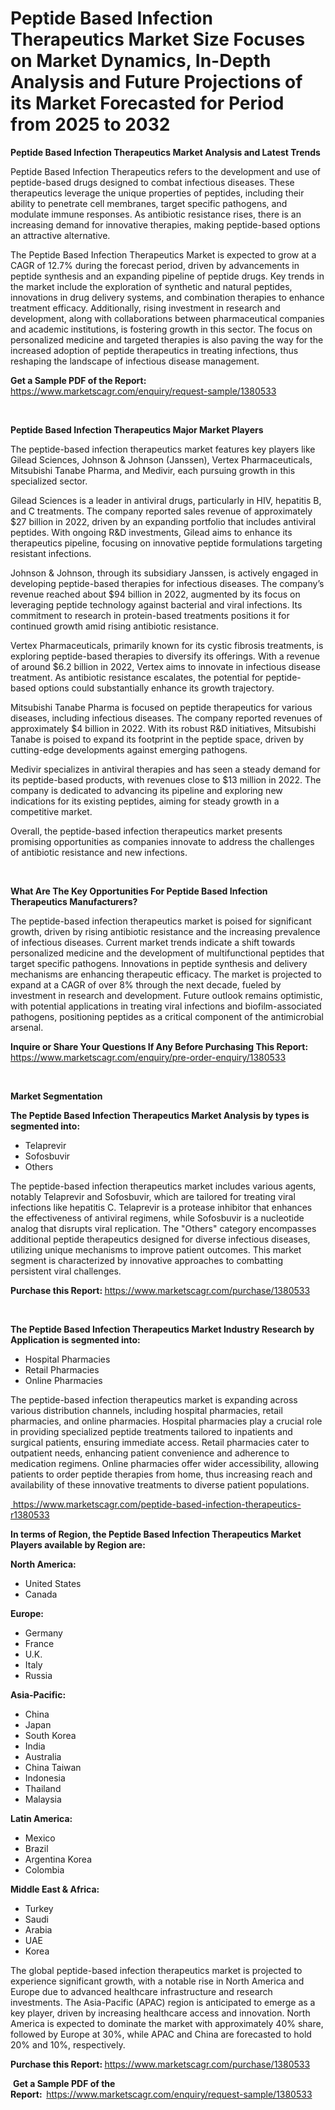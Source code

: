 <p><h1>Peptide Based Infection Therapeutics Market Size Focuses on Market Dynamics, In-Depth Analysis and Future Projections of its Market Forecasted for Period from 2025 to 2032</h1></p><p><strong>Peptide Based Infection Therapeutics Market Analysis and Latest Trends</strong></p>
<p><p>Peptide Based Infection Therapeutics refers to the development and use of peptide-based drugs designed to combat infectious diseases. These therapeutics leverage the unique properties of peptides, including their ability to penetrate cell membranes, target specific pathogens, and modulate immune responses. As antibiotic resistance rises, there is an increasing demand for innovative therapies, making peptide-based options an attractive alternative. </p><p>The Peptide Based Infection Therapeutics Market is expected to grow at a CAGR of 12.7% during the forecast period, driven by advancements in peptide synthesis and an expanding pipeline of peptide drugs. Key trends in the market include the exploration of synthetic and natural peptides, innovations in drug delivery systems, and combination therapies to enhance treatment efficacy. Additionally, rising investment in research and development, along with collaborations between pharmaceutical companies and academic institutions, is fostering growth in this sector. The focus on personalized medicine and targeted therapies is also paving the way for the increased adoption of peptide therapeutics in treating infections, thus reshaping the landscape of infectious disease management.</p></p>
<p><strong>Get a Sample PDF of the Report:&nbsp;</strong> <a href="https://www.marketscagr.com/enquiry/request-sample/1380533?utm_campaign=3517&utm_medium=2&utm_source=Github&utm_content=ia&utm_term=16042025&utm_id=peptide-based-infection-therapeutics">https://www.marketscagr.com/enquiry/request-sample/1380533</a></p>
<p>&nbsp;</p>
<p><strong>Peptide Based Infection Therapeutics Major Market Players</strong></p>
<p><p>The peptide-based infection therapeutics market features key players like Gilead Sciences, Johnson & Johnson (Janssen), Vertex Pharmaceuticals, Mitsubishi Tanabe Pharma, and Medivir, each pursuing growth in this specialized sector.</p><p>Gilead Sciences is a leader in antiviral drugs, particularly in HIV, hepatitis B, and C treatments. The company reported sales revenue of approximately $27 billion in 2022, driven by an expanding portfolio that includes antiviral peptides. With ongoing R&D investments, Gilead aims to enhance its therapeutics pipeline, focusing on innovative peptide formulations targeting resistant infections.</p><p>Johnson & Johnson, through its subsidiary Janssen, is actively engaged in developing peptide-based therapies for infectious diseases. The company’s revenue reached about $94 billion in 2022, augmented by its focus on leveraging peptide technology against bacterial and viral infections. Its commitment to research in protein-based treatments positions it for continued growth amid rising antibiotic resistance.</p><p>Vertex Pharmaceuticals, primarily known for its cystic fibrosis treatments, is exploring peptide-based therapies to diversify its offerings. With a revenue of around $6.2 billion in 2022, Vertex aims to innovate in infectious disease treatment. As antibiotic resistance escalates, the potential for peptide-based options could substantially enhance its growth trajectory.</p><p>Mitsubishi Tanabe Pharma is focused on peptide therapeutics for various diseases, including infectious diseases. The company reported revenues of approximately $4 billion in 2022. With its robust R&D initiatives, Mitsubishi Tanabe is poised to expand its footprint in the peptide space, driven by cutting-edge developments against emerging pathogens.</p><p>Medivir specializes in antiviral therapies and has seen a steady demand for its peptide-based products, with revenues close to $13 million in 2022. The company is dedicated to advancing its pipeline and exploring new indications for its existing peptides, aiming for steady growth in a competitive market. </p><p>Overall, the peptide-based infection therapeutics market presents promising opportunities as companies innovate to address the challenges of antibiotic resistance and new infections.</p></p>
<p>&nbsp;</p>
<p><strong>What Are The Key Opportunities For Peptide Based Infection Therapeutics Manufacturers?</strong></p>
<p><p>The peptide-based infection therapeutics market is poised for significant growth, driven by rising antibiotic resistance and the increasing prevalence of infectious diseases. Current market trends indicate a shift towards personalized medicine and the development of multifunctional peptides that target specific pathogens. Innovations in peptide synthesis and delivery mechanisms are enhancing therapeutic efficacy. The market is projected to expand at a CAGR of over 8% through the next decade, fueled by investment in research and development. Future outlook remains optimistic, with potential applications in treating viral infections and biofilm-associated pathogens, positioning peptides as a critical component of the antimicrobial arsenal.</p></p>
<p><strong>Inquire or Share Your Questions If Any Before Purchasing This Report:</strong> <a href="https://www.marketscagr.com/enquiry/pre-order-enquiry/1380533?utm_campaign=3517&utm_medium=2&utm_source=Github&utm_content=ia&utm_term=16042025&utm_id=peptide-based-infection-therapeutics">https://www.marketscagr.com/enquiry/pre-order-enquiry/1380533</a></p>
<p>&nbsp;</p>
<p><strong>Market Segmentation</strong></p>
<p><strong>The Peptide Based Infection Therapeutics Market Analysis by types is segmented into:</strong></p>
<p><ul><li>Telaprevir</li><li>Sofosbuvir</li><li>Others</li></ul></p>
<p><p>The peptide-based infection therapeutics market includes various agents, notably Telaprevir and Sofosbuvir, which are tailored for treating viral infections like hepatitis C. Telaprevir is a protease inhibitor that enhances the effectiveness of antiviral regimens, while Sofosbuvir is a nucleotide analog that disrupts viral replication. The "Others" category encompasses additional peptide therapeutics designed for diverse infectious diseases, utilizing unique mechanisms to improve patient outcomes. This market segment is characterized by innovative approaches to combatting persistent viral challenges.</p></p>
<p><strong>Purchase this Report:&nbsp;</strong><a href="https://www.marketscagr.com/purchase/1380533?utm_campaign=3517&utm_medium=2&utm_source=Github&utm_content=ia&utm_term=16042025&utm_id=peptide-based-infection-therapeutics">https://www.marketscagr.com/purchase/1380533</a></p>
<p>&nbsp;</p>
<p><strong>The Peptide Based Infection Therapeutics Market Industry Research by Application is segmented into:</strong></p>
<p><ul><li>Hospital Pharmacies</li><li>Retail Pharmacies</li><li>Online Pharmacies</li></ul></p>
<p><p>The peptide-based infection therapeutics market is expanding across various distribution channels, including hospital pharmacies, retail pharmacies, and online pharmacies. Hospital pharmacies play a crucial role in providing specialized peptide treatments tailored to inpatients and surgical patients, ensuring immediate access. Retail pharmacies cater to outpatient needs, enhancing patient convenience and adherence to medication regimens. Online pharmacies offer wider accessibility, allowing patients to order peptide therapies from home, thus increasing reach and availability of these innovative treatments to diverse patient populations.</p></p>
<p><a href="https://www.marketscagr.com/peptide-based-infection-therapeutics-r1380533?utm_campaign=3517&utm_medium=2&utm_source=Github&utm_content=ia&utm_term=16042025&utm_id=peptide-based-infection-therapeutics">&nbsp;https://www.marketscagr.com/peptide-based-infection-therapeutics-r1380533</a></p>
<p><strong>In terms of Region, the Peptide Based Infection Therapeutics Market Players available by Region are:</strong></p>
<p>
    <p> <strong> North America: </strong>
        <ul>
            <li>United States</li>
            <li>Canada</li>
        </ul>
        </p> 
    <p> <strong> Europe: </strong>
        <ul>
            <li>Germany</li>
            <li>France</li>
            <li>U.K.</li>
            <li>Italy</li>
            <li>Russia</li>
        </ul>
        </p> 
    <p> <strong> Asia-Pacific: </strong>
        <ul>
            <li>China</li>
            <li>Japan</li>
            <li>South Korea</li>
            <li>India</li>
            <li>Australia</li>
            <li>China Taiwan</li>
            <li>Indonesia</li>
            <li>Thailand</li>
            <li>Malaysia</li>
        </ul>
        </p> 
    <p> <strong> Latin America: </strong>
        <ul>
            <li>Mexico</li>
            <li>Brazil</li>
            <li>Argentina Korea</li>
            <li>Colombia</li>
        </ul>
        </p> 
    <p> <strong> Middle East & Africa: </strong>
        <ul>
            <li>Turkey</li>
            <li>Saudi</li>
            <li>Arabia</li>
            <li>UAE</li>
            <li>Korea</li>
        </ul>
    </p>
    </p>
<p><p>The global peptide-based infection therapeutics market is projected to experience significant growth, with a notable rise in North America and Europe due to advanced healthcare infrastructure and research investments. The Asia-Pacific (APAC) region is anticipated to emerge as a key player, driven by increasing healthcare access and innovation. North America is expected to dominate the market with approximately 40% share, followed by Europe at 30%, while APAC and China are forecasted to hold 20% and 10%, respectively.</p></p>
<p><strong>Purchase this Report: </strong><a href="https://www.marketscagr.com/purchase/1380533?utm_campaign=3517&utm_medium=2&utm_source=Github&utm_content=ia&utm_term=16042025&utm_id=peptide-based-infection-therapeutics">https://www.marketscagr.com/purchase/1380533</a></p>
<p>&nbsp;<strong>Get a Sample PDF of the Report:&nbsp;&nbsp;</strong><a href="https://www.marketscagr.com/enquiry/request-sample/1380533?utm_campaign=3517&utm_medium=2&utm_source=Github&utm_content=ia&utm_term=16042025&utm_id=peptide-based-infection-therapeutics">https://www.marketscagr.com/enquiry/request-sample/1380533</a></p>
<p><strong></strong></p>
<p><p></p><p></p><p></p></p>